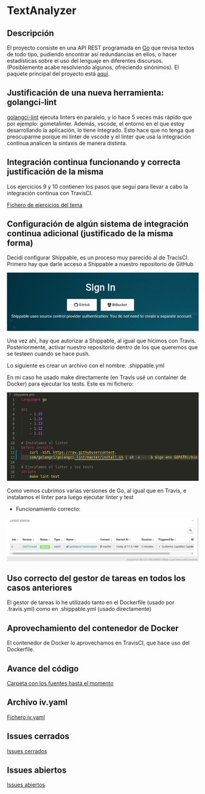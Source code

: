 # TextAnalyzer

## Descripción

El proyecto consiste en una API REST programada en [Go](https://golang.org/) que revisa textos de todo tipo, pudiendo encontrar así redundancias en ellos, o hacer estadísticas sobre el uso del lenguaje en diferentes discursos. (Posiblemente acabe resolviendo algunos, ofreciendo sinónimos). El paquete principal del proyecto está [aquí](src/texto).

## Justificación de una nueva herramienta: golangci-lint

[golangci-lint](https://github.com/golangci/golangci-lint) ejecuta linters en
paralelo, y lo hace 5 veces más rápido que por ejemplo: gometalinter. Además,
vscode, el entorno en el que estoy desarrollando la aplicación, lo tiene integrado.
Esto hace que no tenga que preocuparme porque mi linter de vscode y el linter
que usa la integración continua analicen la sintaxis de manera distinta.

## Integración continua funcionando y correcta justificación de la misma

Los ejercicios 9 y 10 contienen los pasos que seguí para llevar a cabo la integración continua con TravisCI.

[Fichero de ejercicios del tema](https://github.com/guillelpnz/Ejercicios/blob/master/TDD.md)

## Configuración de algún sistema de integración continua adicional (justificado de la misma forma)

Decidí configurar Shippable, es un proceso muy parecido al de TracisCI. Primero hay que darle acceso a Shippable a nuestro repositorio de GitHub

![Conexión Shippable y GitHub](docs/imagenes/shippable+github.png)

Una vez ahí, hay que autorizar a Shippable, al igual que hicimos con Travis.
Posteriormente, activar nuestro repositorio dentro de los que queremos que se
testeen cuando se hace push.

Lo siguiente es crear un archivo con el nombre: .shippable.yml

En mi caso he usado make directamente (en Travis usé un container de Docker)
para ejecutar los tests. Este es mi fichero:

![.shippable.yml](docs/imagenes/shippableyml.png)

Como vemos cubrimos varias versiones de Go, al igual que en Travis, e instalamos el linter para luego ejecutar linter y test

- Funcionamiento correcto:

![funcionamiento correcto](docs/imagenes/shippable_funcionando.png)

## Uso correcto del gestor de tareas en todos los casos anteriores

El gestor de tareas lo he utilizado tanto en el Dockerfile
(usado por .travis.yml) como en .shippable.yml (usado directamente)

## Aprovechamiento del contenedor de Docker

El contenedor de Docker lo aprovechamos en TravisCI, que hace uso del
Dockerfile.

<!-- ## Elección del contenedor base

Como contenedor base he elegido golang:alpine3.12. He tomado esta decisión porque
en velocidad no había una diferencia significativa golang:latest,
golang:alpine y golang:1.15.3-alpine. En cuanto al espacio,
todos los golang:alpine pesan cerca de 300mb, mientras que golang:latest pesa más
de 800mb. Estas fueron las [pruebas de velocidad que hice](https://github.com/guillelpnz/TextAnalyzer/blob/master/docs/pruebas_velocidad.md)

## Dockerfile correcto

[Dockerfile del proyecto](https://github.com/guillelpnz/TextAnalyzer/blob/master/Dockerfile)

## Uso de GitHub Container Registry

[Paquetes](https://github.com/guillelpnz?tab=packages)

## Docker Hub

[Container](https://hub.docker.com/r/guillelpnz/textanalyzer/tags)

Para que se construya automáticamente, hay que conectar GitHub a Docker Hub mediante un OAUTH. Posteriormente, acceder al apartado Manage Repository/Builds/Configure Automated Builds y ahí activar la pestaña: autobuild. -->

<!-- ## Motivación

Durante el trayecto que llevo recorrido de carrera, he tenido que hacer numerosas documentaciones, exposiciones, explicaciones, etc. Esto hizo que me diera cuenta de que paso bastante tiempo revisando si uso palabras de manera redundante. Por lo que se me ocurrió esta pequeña API que facilita el trabajo de analizar textos. -->

<!-- ## Uso de la aplicación

1. Para poder hacer uso de TextAnalyzer debes previamente
[instalar](https://golang.org/dl/) y [configurar](https://golang.org/doc/install)
Go correctamente en tu sistema.

2. Debes descargarte este repositorio.

- Para poder testear la aplicación, debes estar en el directorio raíz del
proyecto y ejecutar el comando:

&nbsp;&nbsp;&nbsp;&nbsp;&nbsp;&nbsp;&nbsp;&nbsp;&nbsp; `make test`

- Para ver las cabeceras de los métodos del paquete texto debes estar en el
directorio raíz del proyecto y ejecutar el comando:

&nbsp;&nbsp;&nbsp;&nbsp;&nbsp;&nbsp;&nbsp;&nbsp;&nbsp; `make doc`

## Herramientas utilizadas

El lenguaje que se va a utilizar es Go. Estas son el resto de [herramientas](docs/herramientas.md). -->

## Avance del código

[Carpeta con los fuentes hasta el momento](https://github.com/guillelpnz/TextAnalyzer/tree/master/src/texto)

## Archivo iv.yaml

[Fichero iv.yaml](iv.yaml)

## Issues cerrados

[Issues cerrados](https://github.com/guillelpnz/TextAnalyzer/issues?q=is%3Aissue+is%3Aclosed)

## Issues abiertos

[Issues abiertos](https://github.com/guillelpnz/TextAnalyzer/issues)

